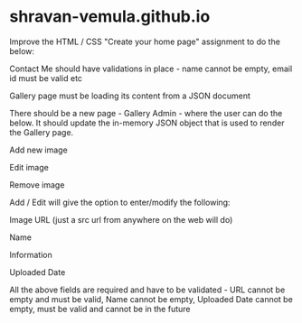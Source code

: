# shravan-vemula.github.io

Improve the HTML / CSS "Create your home page" assignment to do the below:

Contact Me should have validations in place - name cannot be empty, email id must be valid etc

Gallery page must be loading its content from a JSON document

There should be a new page - Gallery Admin - where the user can do the below. It should update the in-memory JSON object that is used to render the Gallery page.

Add new image

Edit image

Remove image

Add / Edit will give the option to enter/modify the following:

Image URL (just a src url from anywhere on the web will do)

Name

Information

Uploaded Date

All the above fields are required and have to be validated - URL cannot be empty and must be valid, Name cannot be empty, Uploaded Date cannot be empty, must be valid and cannot be in the future
